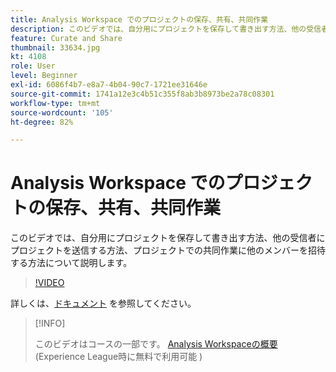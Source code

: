 ```yaml
---
title: Analysis Workspace でのプロジェクトの保存、共有、共同作業
description: このビデオでは、自分用にプロジェクトを保存して書き出す方法、他の受信者にプロジェクトを送信する方法、プロジェクトでの共同作業に他のメンバーを招待する方法について説明します。
feature: Curate and Share
thumbnail: 33634.jpg
kt: 4108
role: User
level: Beginner
exl-id: 6086f4b7-e8a7-4b04-90c7-1721ee31646e
source-git-commit: 1741a12e3c4b51c355f8ab3b8973be2a78c08301
workflow-type: tm+mt
source-wordcount: '105'
ht-degree: 82%

---
```


# Analysis Workspace でのプロジェクトの保存、共有、共同作業

このビデオでは、自分用にプロジェクトを保存して書き出す方法、他の受信者にプロジェクトを送信する方法、プロジェクトでの共同作業に他のメンバーを招待する方法について説明します。

>[!VIDEO](https://video.tv.adobe.com/v/30993/?quality=12)

詳しくは、[ドキュメント](https://experienceleague.adobe.com/docs/analytics/analyze/analysis-workspace/curate-share/send-schedule-files.html?lang=ja) を参照してください。

>[!INFO]
>
> このビデオはコースの一部です。 [Analysis Workspaceの概要](https://experienceleague.adobe.com/?recommended=Analytics-U-1-2020.1.workspace&amp;lang=ja)(Experience League時に無料で利用可能 )
